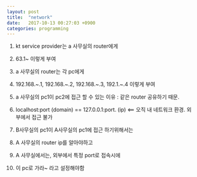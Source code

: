 ```yaml
---
layout: post
title:  "network"
date:   2017-10-13 00:27:03 +0900
categories: programming
---
```


1. kt service provider는 a 사무실의 router에게

2. 63.1~ 이렇게 부여

3. a 사무실의 router는 각 pc에게 

4. 192.168.~.1, 192.168.~.2, 192.168.~.3, 192.1.~.4 이렇게 부여

5. a 사무실의 pc1이 pc2에 접근 할 수 있는 이유 : 같은 router 공유하기 때문.

6. localhost:port (domain) == 127.0.0.1:port. (ip)   <== 오직 내 네트워크 환경. 외부에서 접근 불가

7. B사무실의 pc1이 A사무실의 pc1에 접근 하기위해서는

8. A 사무실의 router ip를 알아야하고

9. A 사무실에서는, 외부에서 특정 port로 접속시에 

10. 이 pc로 가라~ 라고 설정해야함    

